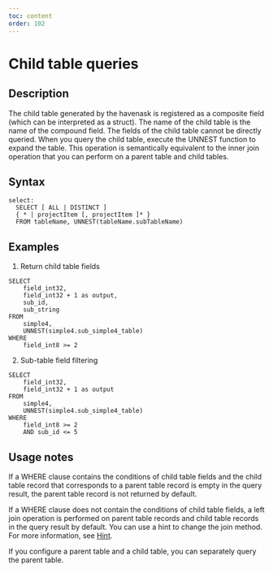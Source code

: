 ```yaml
---
toc: content
order: 102
---
```


# Child table queries
## Description
The child table generated by the havenask is registered as a composite field (which can be interpreted as a struct). The name of the child table is the name of the compound field. The fields of the child table cannot be directly queried. When you query the child table, execute the UNNEST function to expand the table. This operation is semantically equivalent to the inner join operation that you can perform on a parent table and child tables.


## Syntax
```
select:
  SELECT [ ALL | DISTINCT ]
  { * | projectItem [, projectItem ]* }
  FROM tableName, UNNEST(tableName.subTableName)
```

## Examples
1. Return child table fields

```
SELECT
    field_int32,
    field_int32 + 1 as output,
    sub_id,
    sub_string
FROM
    simple4,
    UNNEST(simple4.sub_simple4_table)
WHERE
    field_int8 >= 2
```

2. Sub-table field filtering

```
SELECT
    field_int32,
    field_int32 + 1 as output
FROM
    simple4,
    UNNEST(simple4.sub_simple4_table)
WHERE
    field_int8 >= 2
    AND sub_id <= 5
```

## Usage notes
If a WHERE clause contains the conditions of child table fields and the child table record that corresponds to a parent table record is empty in the query result, the parent table record is not returned by default.

If a WHERE clause does not contain the conditions of child table fields, a left join operation is performed on parent table records and child table records in the query result by default. You can use a hint to change the join method. For more information, see [Hint](./Hint).

If you configure a parent table and a child table, you can separately query the parent table.